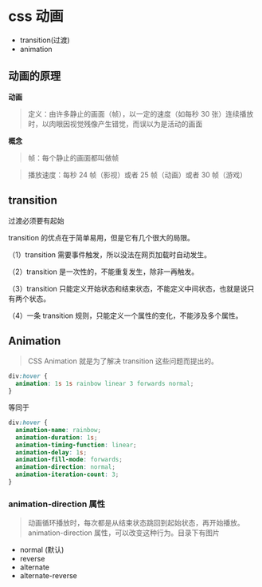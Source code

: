 # css 动画

- transition(过渡)
- animation

## 动画的原理

**动画**

> 定义：由许多静止的画面（帧），以一定的速度（如每秒 30 张）连续播放时，以肉眼因视觉残像产生错觉，而误以为是活动的画面

**概念**

> 帧：每个静止的画面都叫做帧

> 播放速度：每秒 24 帧（影视）或者 25 帧（动画）或者 30 帧（游戏）

## transition

过渡必须要有起始

transition 的优点在于简单易用，但是它有几个很大的局限。

（1）transition 需要事件触发，所以没法在网页加载时自动发生。

（2）transition 是一次性的，不能重复发生，除非一再触发。

（3）transition 只能定义开始状态和结束状态，不能定义中间状态，也就是说只有两个状态。

（4）一条 transition 规则，只能定义一个属性的变化，不能涉及多个属性。

## Animation

> CSS Animation 就是为了解决 transition 这些问题而提出的。

```css
div:hover {
  animation: 1s 1s rainbow linear 3 forwards normal;
}
```

等同于

```css
div:hover {
  animation-name: rainbow;
  animation-duration: 1s;
  animation-timing-function: linear;
  animation-delay: 1s;
  animation-fill-mode: forwards;
  animation-direction: normal;
  animation-iteration-count: 3;
}
```

### animation-direction 属性

> 动画循环播放时，每次都是从结束状态跳回到起始状态，再开始播放。
> animation-direction 属性，可以改变这种行为。目录下有图片

- normal (默认)
- reverse
- alternate
- alternate-reverse
